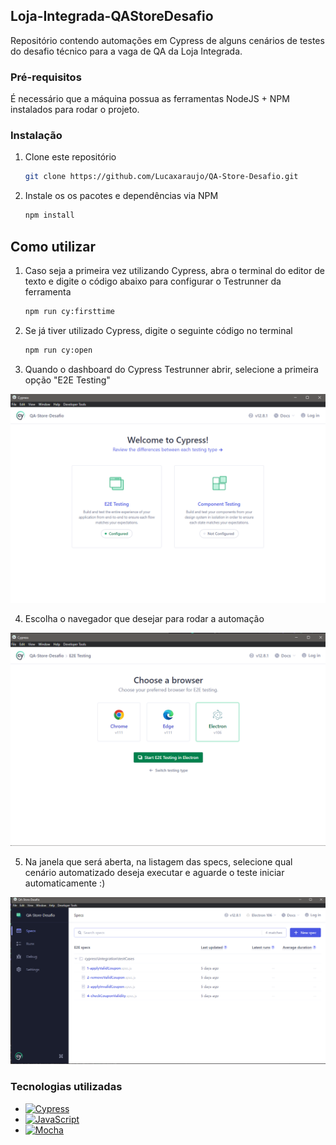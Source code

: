 ## Loja-Integrada-QAStoreDesafio
Repositório contendo automações em Cypress de alguns cenários de testes do desafio técnico para a vaga de QA da Loja Integrada.

<!-- ABOUT THE PROJECT -->

### Pré-requisitos

É necessário que a máquina possua as ferramentas NodeJS + NPM instalados para rodar o projeto.

### Instalação 

1. Clone este repositório
   ```sh
   git clone https://github.com/Lucaxaraujo/QA-Store-Desafio.git
   ```
2. Instale os os pacotes e dependências via NPM
   ```sh
   npm install
   ```


<!-- USAGE EXAMPLES -->
## Como utilizar

1. Caso seja a primeira vez utilizando Cypress, abra o terminal do editor de texto e digite o código abaixo para configurar o Testrunner da ferramenta
   ```sh
   npm run cy:firsttime
   ```
2. Se já tiver utilizado Cypress, digite o seguinte código no terminal
   ```sh
   npm run cy:open
   ```
3. Quando o dashboard do Cypress Testrunner abrir, selecione a primeira opção "E2E Testing"   
 <img src="images/1-dashboard%20setup.png" alt="setup-first-step">

4. Escolha o navegador que desejar para rodar a automação   
 <img src="images/2-dashboard%20setup.png" alt="setup-second-step">

5. Na janela que será aberta, na listagem das specs, selecione qual cenário automatizado deseja executar e aguarde o teste iniciar automaticamente :)   
 <img src="images/3-dashboard%20specs.png" alt="setup-choose-spec">


<!-- TECH -->
### Tecnologias utilizadas

* [![Cypress][Cypress]][Cypress-url]
* [![JavaScript][JavaScript]][JavaScript-url]
* [![Mocha][Mocha]][Mocha-url]


<!-- MARKDOWN LINKS & IMAGES -->
<!-- https://www.markdownguide.org/basic-syntax/#reference-style-links -->

[Cypress]: https://img.shields.io/badge/CYPRESS-%23121011.svg?&style=flat&logo=cypress&logoColor=white
[Cypress-url]: https://docs.cypress.io/guides/overview/why-cypress
[JavaScript]: https://img.shields.io/badge/JAVASCRIPT-323330.svg?&style=flat&logo=javascript&logoColor=%23F7DF1E
[JavaScript-url]: https://developer.mozilla.org/pt-BR/docs/Web/JavaScript
[Mocha]: https://img.shields.io/badge/MOCHA-BB987B.svg?&style=flat&logo=mocha&logoColor=white
[Mocha-url]: https://mochajs.org/api/mocha.js.html

